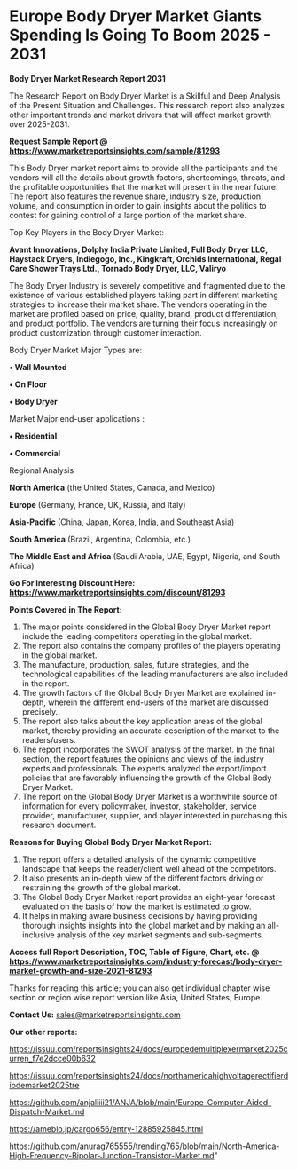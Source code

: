 # Europe Body Dryer Market Giants Spending Is Going To Boom 2025 - 2031

<strong>Body Dryer Market Research Report 2031</strong>

The Research Report on Body Dryer Market is a Skillful and Deep Analysis of the Present Situation and Challenges. This research report also analyzes other important trends and market drivers that will affect market growth over 2025-2031.

<strong>Request Sample Report @ <a href=https://www.marketreportsinsights.com/sample/81293>https://www.marketreportsinsights.com/sample/81293</a></strong>

This Body Dryer market report aims to provide all the participants and the vendors will all the details about growth factors, shortcomings, threats, and the profitable opportunities that the market will present in the near future. The report also features the revenue share, industry size, production volume, and consumption in order to gain insights about the politics to contest for gaining control of a large portion of the market share.

Top Key Players in the Body Dryer Market:

<strong>Avant Innovations, Dolphy India Private Limited, Full Body Dryer LLC, Haystack Dryers, Indiegogo, Inc., Kingkraft, Orchids International, Regal Care Shower Trays Ltd., Tornado Body Dryer, LLC, Valiryo</strong>

The Body Dryer Industry is severely competitive and fragmented due to the existence of various established players taking part in different marketing strategies to increase their market share. The vendors operating in the market are profiled based on price, quality, brand, product differentiation, and product portfolio. The vendors are turning their focus increasingly on product customization through customer interaction.

Body Dryer Market Major Types are:

<strong>• Wall Mounted

• On Floor

• Body Dryer</strong>

Market Major end-user applications :

<strong>• Residential

• Commercial</strong>

Regional Analysis

</u><strong><b>North America</b></strong> (the United States, Canada, and Mexico)

<strong><b>Europe </b></strong>(Germany, France, UK, Russia, and Italy)

<strong><b>Asia-Pacific</b></strong> (China, Japan, Korea, India, and Southeast Asia)

<strong><b>South America</b></strong> (Brazil, Argentina, Colombia, etc.)

<strong><b>The Middle East and Africa</b></strong> (Saudi Arabia, UAE, Egypt, Nigeria, and South Africa)

<strong>Go For Interesting Discount Here: <a href=https://www.marketreportsinsights.com/discount/81293>https://www.marketreportsinsights.com/discount/81293</a></strong>

<strong>Points Covered in The Report:</strong>
<ol>
  <li>The major points considered in the Global Body Dryer Market report include the leading competitors operating in the global market.</li>
  <li>The report also contains the company profiles of the players operating in the global market.</li>
  <li>The manufacture, production, sales, future strategies, and the technological capabilities of the leading manufacturers are also included in the report.</li>
  <li>The growth factors of the Global Body Dryer Market are explained in-depth, wherein the different end-users of the market are discussed precisely.</li>
  <li>The report also talks about the key application areas of the global market, thereby providing an accurate description of the market to the readers/users.</li>
  <li>The report incorporates the SWOT analysis of the market. In the final section, the report features the opinions and views of the industry experts and professionals. The experts analyzed the export/import policies that are favorably influencing the growth of the Global Body Dryer Market.</li>
  <li>The report on the Global Body Dryer Market is a worthwhile source of information for every policymaker, investor, stakeholder, service provider, manufacturer, supplier, and player interested in purchasing this research document.</li>
</ol>
<strong>Reasons for Buying Global Body Dryer Market Report:</strong>

<ol>
  <li>The report offers a detailed analysis of the dynamic competitive landscape that keeps the reader/client well ahead of the competitors.</li>
  <li>It also presents an in-depth view of the different factors driving or restraining the growth of the global market.</li>
  <li>The Global Body Dryer Market report provides an eight-year forecast evaluated on the basis of how the market is estimated to grow.</li>
  <li>It helps in making aware business decisions by having providing thorough insights insights into the global market and by making an all-inclusive analysis of the key market segments and sub-segments.</li>
</ol>
<strong>Access full Report Description, TOC, Table of Figure, Chart, etc. @ <a href=https://www.marketreportsinsights.com/industry-forecast/body-dryer-market-growth-and-size-2021-81293>https://www.marketreportsinsights.com/industry-forecast/body-dryer-market-growth-and-size-2021-81293</a></strong>


Thanks for reading this article; you can also get individual chapter wise section or region wise report version like Asia, United States, Europe.

<strong>Contact Us:</strong>
sales@marketreportsinsights.com

<strong>Our other reports:</strong>

<a href=https://issuu.com/reportsinsights24/docs/europedemultiplexermarket2025curren_f7e2dcce00b632>https://issuu.com/reportsinsights24/docs/europedemultiplexermarket2025curren_f7e2dcce00b632</a>

<a href=https://issuu.com/reportsinsights24/docs/northamericahighvoltagerectifierdiodemarket2025tre>https://issuu.com/reportsinsights24/docs/northamericahighvoltagerectifierdiodemarket2025tre</a>

<a href=https://github.com/anjaliiii21/ANJA/blob/main/Europe-Computer-Aided-Dispatch-Market.md>https://github.com/anjaliiii21/ANJA/blob/main/Europe-Computer-Aided-Dispatch-Market.md</a>

<a href=https://ameblo.jp/cargo656/entry-12885925845.html>https://ameblo.jp/cargo656/entry-12885925845.html</a>

<a href=https://github.com/anurag765555/trending765/blob/main/North-America-High-Frequency-Bipolar-Junction-Transistor-Market.md>https://github.com/anurag765555/trending765/blob/main/North-America-High-Frequency-Bipolar-Junction-Transistor-Market.md</a>"
